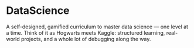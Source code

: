 # DataScience
A self-designed, gamified curriculum to master data science — one level at a time. Think of it as Hogwarts meets Kaggle: structured learning, real-world projects, and a whole lot of debugging along the way.

